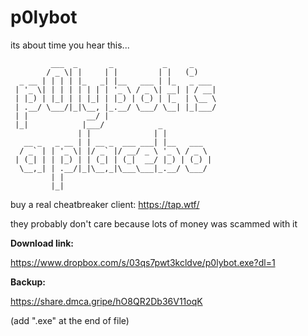 # p0lybot

its about time you hear this...

```
         ___  _       _           _     _     
        / _ \| |     | |         | |   (_)    
  _ __ | | | | |_   _| |__   ___ | |_   _ ___ 
 | '_ \| | | | | | | | '_ \ / _ \| __| | / __|
 | |_) | |_| | | |_| | |_) | (_) | |_  | \__ \
 | .__/ \___/|_|\__, |_.__/ \___/ \__| |_|___/
 | |             __/ |                        
 |_|            |___/            _            
               | |              | |           
   __ _   _ __ | | __ _  ___ ___| |__   ___   
  / _` | | '_ \| |/ _` |/ __/ _ \ '_ \ / _ \  
 | (_| | | |_) | | (_| | (_|  __/ |_) | (_) | 
  \__,_| | .__/|_|\__,_|\___\___|_.__/ \___/  
         | |                                  
         |_|                                  
```
         
buy a real cheatbreaker client: https://tap.wtf/

they probably don't care because lots of money was scammed with it

**Download link:**

https://www.dropbox.com/s/03qs7pwt3kcldve/p0lybot.exe?dl=1


**Backup:**

https://share.dmca.gripe/hO8QR2Db36V11oqK

(add ".exe" at the end of file)
